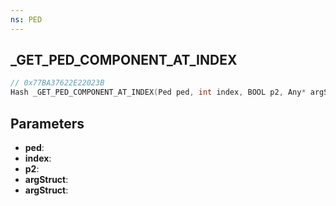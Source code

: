 ```yaml
---
ns: PED
---
```

## _GET_PED_COMPONENT_AT_INDEX

```c
// 0x77BA37622E22023B
Hash _GET_PED_COMPONENT_AT_INDEX(Ped ped, int index, BOOL p2, Any* argStruct, Any* argStruct);
```

## Parameters
* **ped**:
* **index**:
* **p2**:
* **argStruct**:
* **argStruct**:
